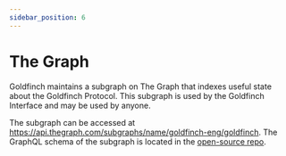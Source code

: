 ```yaml
---
sidebar_position: 6
---
```


# The Graph

Goldfinch maintains a subgraph on The Graph that indexes useful state about the Goldfinch Protocol. This subgraph is used by the Goldfinch Interface and may be used by anyone.

The subgraph can be accessed at https://api.thegraph.com/subgraphs/name/goldfinch-eng/goldfinch. The GraphQL schema of the subgraph is located in the [open-source repo](https://github.com/goldfinch-eng/mono/blob/main/packages/subgraph/schema.graphql).

